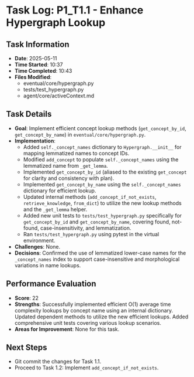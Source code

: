 # Task Log: P1_T1.1 - Enhance Hypergraph Lookup

## Task Information
- **Date**: 2025-05-11
- **Time Started**: 10:37
- **Time Completed**: 10:43
- **Files Modified**:
    - eventual/core/hypergraph.py
    - tests/test_hypergraph.py
    - agent/core/activeContext.md

## Task Details
- **Goal**: Implement efficient concept lookup methods (`get_concept_by_id`, `get_concept_by_name`) in `eventual/core/hypergraph.py`.
- **Implementation**:
    - Added `self._concept_names` dictionary to `Hypergraph.__init__` for mapping lemmatized names to concept IDs.
    - Modified `add_concept` to populate `self._concept_names` using the lemmatized name from `_get_lemma`.
    - Implemented `get_concept_by_id` (aliased to the existing `get_concept` for clarity and consistency with plan).
    - Implemented `get_concept_by_name` using the `self._concept_names` dictionary for efficient lookup.
    - Updated internal methods (`add_concept_if_not_exists`, `retrieve_knowledge`, `from_dict`) to utilize the new lookup methods and the `_get_lemma` helper.
    - Added new unit tests to `tests/test_hypergraph.py` specifically for `get_concept_by_id` and `get_concept_by_name`, covering found, not-found, case-insensitivity, and lemmatization.
    - Ran `tests/test_hypergraph.py` using pytest in the virtual environment.
- **Challenges**: None.
- **Decisions**: Confirmed the use of lemmatized lower-case names for the `_concept_names` index to support case-insensitive and morphological variations in name lookups.

## Performance Evaluation
- **Score**: 22
- **Strengths**: Successfully implemented efficient O(1) average time complexity lookups by concept name using an internal dictionary. Updated dependent methods to utilize the new efficient lookups. Added comprehensive unit tests covering various lookup scenarios.
- **Areas for Improvement**: None for this task.

## Next Steps
- Git commit the changes for Task 1.1.
- Proceed to Task 1.2: Implement `add_concept_if_not_exists`.
